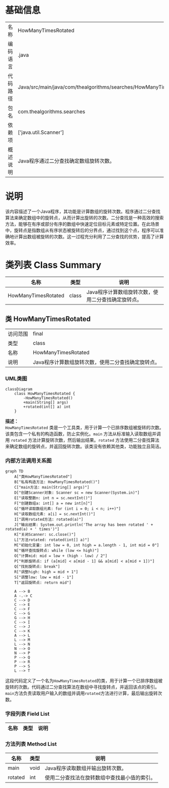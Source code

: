 # 基础信息

|      |      |
|------|------|
| 名称 | HowManyTimesRotated |
| 编码语言 | .java |
| 代码路径 | Java/src/main/java/com/thealgorithms/searches/HowManyTimesRotated.java |
| 包名 | com.thealgorithms.searches |
| 依赖项 | ['java.util.Scanner'] |
| 概述说明 | Java程序通过二分查找确定数组旋转次数。 |

# 说明

该内容描述了一个Java程序，其功能是计算数组的旋转次数。程序通过二分查找算法来确定数组中的旋转点，从而计算出旋转的次数。二分查找是一种高效的搜索方法，能够在有序或部分有序的数组中快速定位目标元素或特定位置。在此场景中，旋转点是指数组从有序状态被旋转后的分界点，通过找到这个点，程序可以准确地计算出数组被旋转的次数。这一过程充分利用了二分查找的优势，提高了计算效率。

# 类列表 Class Summary

| 名称   | 类型  | 说明 |
|-------|------|-------------|
| HowManyTimesRotated | class | Java程序计算数组旋转次数，使用二分查找确定旋转点。 |



## 类 HowManyTimesRotated

|      |      |
|------|------|
| 访问范围 | final |
| 类型 | class |
| 名称 | HowManyTimesRotated |
| 说明 | Java程序计算数组旋转次数，使用二分查找确定旋转点。 |


### UML类图

```mermaid
classDiagram
    class HowManyTimesRotated {
        -HowManyTimesRotated()
        +main(String[] args)
        +rotated(int[] a) int
    }
```

**描述：**  
`HowManyTimesRotated` 类是一个工具类，用于计算一个已排序数组被旋转的次数。该类包含一个私有的构造函数，防止实例化。`main` 方法从标准输入读取数组并调用 `rotated` 方法计算旋转次数，然后输出结果。`rotated` 方法使用二分查找算法来确定数组的旋转点，并返回旋转次数。该类没有依赖其他类，功能独立且简洁。


### 内部方法调用关系图

```mermaid
graph TD
    A["类HowManyTimesRotated"]
    B["私有构造方法: HowManyTimesRotated()"]
    C["main方法: main(String[] args)"]
    D["创建Scanner对象: Scanner sc = new Scanner(System.in)"]
    E["读取整数n: int n = sc.nextInt()"]
    F["创建数组a: int[] a = new int[n]"]
    G["循环读取数组元素: for (int i = 0; i < n; i++)"]
    H["读取数组元素: a[i] = sc.nextInt()"]
    I["调用rotated方法: rotated(a)"]
    J["输出结果: System.out.println('The array has been rotated ' + rotated(a) + ' times')"]
    K["关闭Scanner: sc.close()"]
    L["方法rotated: rotated(int[] a)"]
    M["初始化变量: int low = 0, int high = a.length - 1, int mid = 0"]
    N["循环查找旋转点: while (low <= high)"]
    O["计算mid: mid = low + (high - low) / 2"]
    P["判断旋转点: if (a[mid] < a[mid - 1] && a[mid] < a[mid + 1])"]
    Q["找到旋转点: break"]
    R["调整high: high = mid + 1"]
    S["调整low: low = mid - 1"]
    T["返回旋转点: return mid"]

    A --> B
    A -.-> C
    C --> D
    C --> E
    C --> F
    C --> G
    G --> H
    C --> I
    C --> J
    C --> K
    A --> L
    L --> M
    L --> N
    N --> O
    N --> P
    P --> Q
    P --> R
    P --> S
    L --> T
```

这段代码定义了一个名为`HowManyTimesRotated`的类，用于计算一个已排序数组被旋转的次数。代码通过二分查找算法在数组中寻找旋转点，并返回该点的索引。`main`方法负责读取用户输入的数组并调用`rotated`方法进行计算，最后输出旋转次数。

### 字段列表 Field List

| 名称  | 类型  | 说明 |
|-------|-------|------|

### 方法列表 Method List

| 名称  | 类型  | 说明 |
|-------|-------|------|
| main | void | Java程序读取数组并输出旋转次数。 |
| rotated | int | 使用二分查找法在旋转数组中查找最小值的索引。 |




